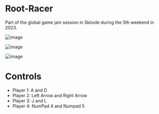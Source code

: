 # Root-Racer

Part of the global game jam session in Skövde during the 5th weekend in 2023.

![image](https://user-images.githubusercontent.com/40548251/217368542-46c61618-f6ec-4520-858a-6ced705cc016.png)

![image](https://user-images.githubusercontent.com/40548251/217369149-1e55ee13-c975-4e41-ab48-59dc14f352d4.png)

![image](https://user-images.githubusercontent.com/40548251/217369340-540540af-2671-44c7-9e12-b82346fb2cb9.png)


# Controls
- Player 1: A and D
- Player 2: Left Arrow and Right Arrow
- Player 3: J and L
- Player 4: NumPad 4 and Numpad 5
